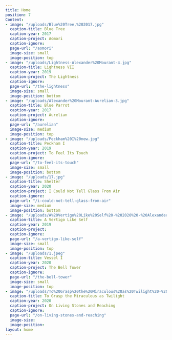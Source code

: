```yaml
---
title: Home
position: 7
Content:
- image: "/uploads/Blue%20Tree,%202017.jpg"
  caption-title: Blue Tree
  caption-year: 2017
  caption-project: Aomori
  caption-ignore: 
  page-url: "/aomori"
  image-size: small
  image-position: top
- image: "/uploads/Lightness-Alexander%20Mourant-4.jpg"
  caption-title: Lightness VII
  caption-year: 2019
  caption-project: The Lightness
  caption-ignore: 
  page-url: "/the-lightness"
  image-size: small
  image-position: bottom
- image: "/uploads/Alexander%20Mourant-Aurelian-3.jpg"
  caption-title: Blue Parrot
  caption-year: 2017
  caption-project: Aurelian
  caption-ignore: 
  page-url: "/aurelian"
  image-size: medium
  image-position: top
- image: "/uploads/Peckham%20I%20new.jpg"
  caption-title: Peckham I
  caption-year: 2019
  caption-project: To Feel Its Touch
  caption-ignore: 
  page-url: "/to-feel-its-touch"
  image-size: small
  image-position: bottom
- image: "/uploads/17.jpg"
  caption-title: Shelter
  caption-year: 2020
  caption-project: I Could Not Tell Glass From Air
  caption-ignore: 
  page-url: "/i-could-not-tell-glass-from-air"
  image-size: medium
  image-position: bottom
- image: "/uploads/A%20Vertigo%20Like%20Self%20-%202020%20-%20Alexander%20Mourant.png"
  caption-title: A Vertigo Like Self
  caption-year: 2019
  caption-project: 
  caption-ignore: 
  page-url: "/a-vertigo-like-self"
  image-size: small
  image-position: top
- image: "/uploads/1.jpeg"
  caption-title: Vessel I
  caption-year: 2020
  caption-project: The Bell Tower
  caption-ignore: 
  page-url: "/the-bell-tower"
  image-size: small
  image-position: top
- image: "/uploads/To%20Grasp%20the%20Miraculous%20as%20Twilight%20-%202020.png"
  caption-title: To Grasp the Miraculous as Twilight
  caption-year: 2020
  caption-project: On Living Stones and Reaching
  caption-ignore: 
  page-url: "/on-living-stones-and-reaching"
  image-size: 
  image-position: 
layout: home
---
```



